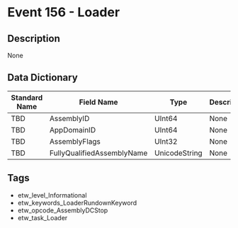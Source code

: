 # Event 156 - Loader

## Description
None

## Data Dictionary
|Standard Name|Field Name|Type|Description|Sample Value|
|---|---|---|---|---|
|TBD|AssemblyID|UInt64|None|`None`|
|TBD|AppDomainID|UInt64|None|`None`|
|TBD|AssemblyFlags|UInt32|None|`None`|
|TBD|FullyQualifiedAssemblyName|UnicodeString|None|`None`|

## Tags
* etw_level_Informational
* etw_keywords_LoaderRundownKeyword
* etw_opcode_AssemblyDCStop
* etw_task_Loader